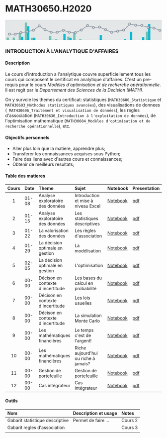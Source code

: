 # MATH30650.H2020
![banner](media/aa_banner.jpg)
### INTRODUCTION À L'ANALYTIQUE D'AFFAIRES

#### Description
Le cours d'introduction a l'analytique couvre superficiellement tous les cours qui composent le certificat en analytique d'affaires. C'est un pre-requis pour le cours *Modèles d'optimisation et de recherche opérationnelle*. Il est regit par le *Departement des Sciences de la Decision (MATH)*. 

On y survole les themes du certificat: statistiques (`MATH30600_Statistique` et ` MATH30603_Méthodes statistiques avancées`), des visualisations de donnees (` MATH30606_Traitement et visualisation de données`), les regles d'association (`MATH30636_Introduction à l'exploitation de données`), de l'optimisation mathematique (`MATH30604_Modèles d'optimisation et de recherche opérationnelle`), etc.

#### Objectifs personnels

- Aller plus loin que la matiere, apprendre plus;
- Transferer les connaissances acquises sous Python;
- Faire des liens avec d'autres cours et connaissances;
- Obtenir de meilleurs resultats;

#### Table des matieres

| Cours | Date  | Theme                               | Sujet                                | Notebook       | Presentation |
| :-----: | :---- | :---------------------------------- | :----------------------------------- | :------------- | :----------- |
|    1    | 01-08 | Analyse exploratoire des données    | Introduction et mise à niveau Excel  | [Notebook][00] | [pdf][s00]   |
|    2    | 01-15 | Analyse exploratoire des données    | Les statistiques descriptives        | [Notebook][01] | [pdf][s01]   |
|    3    | 01-22 | La valorisation des données         | Les règles d'association             | [Notebook][02] | [pdf][s02]   |
|    4    | 01-29 | La décision optimale en gestion     | La modélisation                      | [Notebook][03] | [pdf][s03]   |
|    5    | 02-05 | La décision optimale en gestion     | L'optimisation                       | [Notebook][04] | [pdf][s04]   |
|    6    | 00-00 | Décison en contexte d'incertitude   | Les bases du calcul en probabilité   | [Notebook][05] | [pdf][s05]   |
|    7    | 00-00 | Décison en contexte d'incertitude   | Les lois usuelles                    | [Notebook][06] | [pdf][s06]   |
|    8    | 00-00 | Décison en contexte d'incertitude   | La simulation Monte Carlo            | [Notebook][07] | [pdf][s07]   |
|    9    | 00-00 | Les mathématiques financières       | Le temps c'est de l'argent!          | [Notebook][08] | [pdf][s08]   |
|    10   | 00-00 | Les mathématiques financières       | Riche aujourd'hui ou riche à jamais? | [Notebook][09] | [pdf][s09]   |
|    11   | 00-00 | Gestion de portefeuille             | Gestion de portefeuille              | [Notebook][10] | [pdf][s10]   |
|    12   | 00-00 | Cas intégrateur                     | Cas intégrateur                      | [Notebook][11] | [pdf][s11]   |

[00]: cours1_intro/Sceance01.ipynb
[01]: cours2_stats/Sceance02.ipynb
[02]: cours3_association/Sceance03.ipynb
[03]: cours4_modelisation/Sceance04.ipynb
[04]: cours5_optimisation/Sceance05.ipynb
[05]: cours6_probabilite/Sceance06.ipynb
[06]: cours7_lois_proba/Sceance07.ipynb
[07]: cours8_montecarlo/Sceance08.ipynb
[08]: cours/Notes09.ipynb
[09]: cours/Notes10.ipynb
[10]: cours/Notes11.ipynb
[11]: cours/Notes12.ipynb

[s00]: cours1_intro/notes/Sceance01.pdf
[s01]: cours2_stats/notes/Sceance02.pdf
[s02]: cours3_association/notes/Sceance03.pdf
[s03]: cours4_modelisation/notes/Sceance04.pdf
[s04]: cours5_optimisation/notes/Sceance05.pdf
[s05]: cours6_probabilite/notes/Sceance06.pdf
[s06]: cours7_lois_proba/notes/Sceance07.pdf
[s07]: cours8_montecarlo/notes/Sceance08.pdf
[s08]: cours/notes/Sceance09.pdf
[s09]: cours/notes/Sceance10.pdf
[s10]: cours/notes/Sceance11.pdf
[s11]: cours/notes/Sceance12.pdf

#### Outils

| Nom                             | Description et usage                          | Notes                               | 
| :------------------------------ | :-------------------------------------------- | :---------------------------------- |
| Gabarit statistique descriptive | Permet de faire ...                           | Cours 2                             |
| Gabarit regles d'association    |                                               | Cours 3                             |
|                                  |                                            |                                      |
